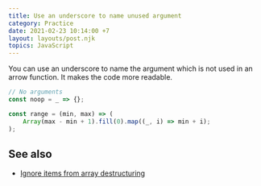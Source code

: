 ```yaml
---
title: Use an underscore to name unused argument
category: Practice
date: 2021-02-23 10:14:00 +7
layout: layouts/post.njk
topics: JavaScript
---
```


You can use an underscore to name the argument which is not used in an arrow function. It makes the code more readable.

```js
// No arguments
const noop = _ => {};

const range = (min, max) => (
    Array(max - min + 1).fill(0).map((_, i) => min + i);
);
```

## See also

-   [Ignore items from array destructuring](/ignore-items-from-array-destructuring)
